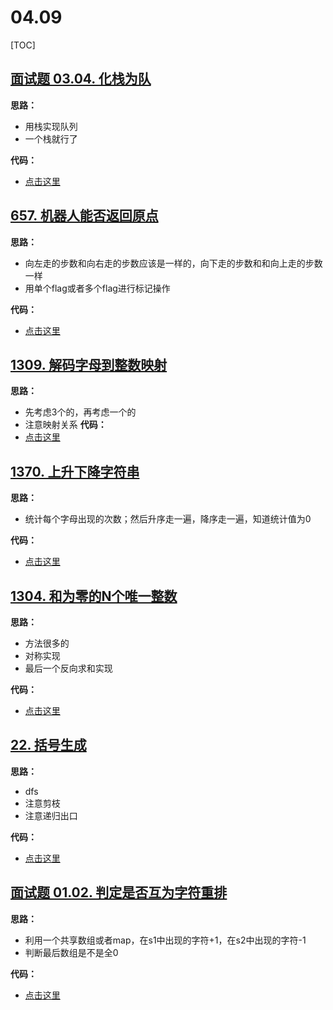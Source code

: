 # 04.09

[TOC]

## [面试题 03.04. 化栈为队](https://leetcode-cn.com/problems/implement-queue-using-stacks-lcci/)

**思路：**
- 用栈实现队列
- 一个栈就行了

**代码：**

- [点击这里](./MyQueue.go)

## [657. 机器人能否返回原点](https://leetcode-cn.com/problems/robot-return-to-origin/)

**思路：**
- 向左走的步数和向右走的步数应该是一样的，向下走的步数和和向上走的步数一样
- 用单个flag或者多个flag进行标记操作

**代码：**
- [点击这里](./judgeCircle.go)

## [1309. 解码字母到整数映射](https://leetcode-cn.com/problems/decrypt-string-from-alphabet-to-integer-mapping/)

**思路：**
- 先考虑3个的，再考虑一个的
- 注意映射关系
**代码：**
- [点击这里](./freqAlphabets.go)

## [1370. 上升下降字符串](https://leetcode-cn.com/problems/increasing-decreasing-string/)

**思路：**
- 统计每个字母出现的次数；然后升序走一遍，降序走一遍，知道统计值为0

**代码：**
- [点击这里](./sortString.go)

## [1304. 和为零的N个唯一整数](https://leetcode-cn.com/problems/find-n-unique-integers-sum-up-to-zero/)

**思路：**
- 方法很多的
- 对称实现
- 最后一个反向求和实现

**代码：**
- [点击这里](./sumZero.go)

## [22. 括号生成](https://leetcode-cn.com/problems/generate-parentheses/)

**思路：**
- dfs
- 注意剪枝
- 注意递归出口

**代码：**
- [点击这里](./generateParenthesis.go)

## [面试题 01.02. 判定是否互为字符重排](https://leetcode-cn.com/problems/check-permutation-lcci/)

**思路：**

- 利用一个共享数组或者map，在s1中出现的字符+1，在s2中出现的字符-1
- 判断最后数组是不是全0

**代码：**

- [点击这里](./CheckPermutation.go)

